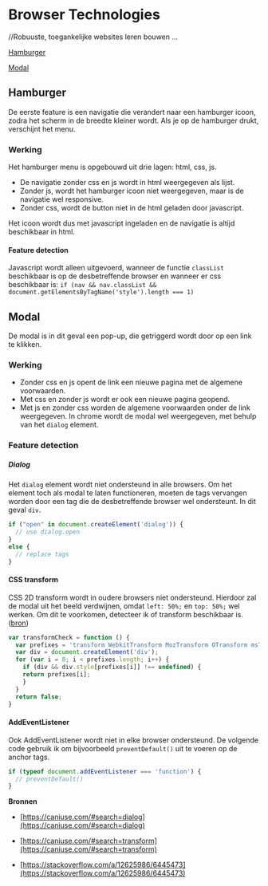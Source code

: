 # Browser Technologies
//Robuuste, toegankelijke websites leren bouwen …

[Hamburger](https://viennam.github.io/browser-technologies/opdracht2/hamburger.html)

[Modal](https://viennam.github.io/browser-technologies/opdracht2/modal.html)

## Hamburger
De eerste feature is een navigatie die verandert naar een hamburger icoon, zodra het scherm in de breedte kleiner wordt. Als je op de hamburger drukt, verschijnt het menu.

### Werking
Het hamburger menu is opgebouwd uit drie lagen: html, css, js.
- De navigatie zonder css en js wordt in html weergegeven als lijst.
- Zonder js, wordt het hamburger icoon niet weergegeven, maar is de navigatie wel responsive.
- Zonder css, wordt de button niet in de html geladen door javascript.

Het icoon wordt dus met javascript ingeladen en de navigatie is altijd beschikbaar in html.

#### Feature detection
Javascript wordt alleen uitgevoerd, wanneer de functie `classList` beschikbaar is op de desbetreffende browser en wanneer er css beschikbaar is:
`if (nav && nav.classList && document.getElementsByTagName('style').length === 1)`

## Modal
De modal is in dit geval een pop-up, die getriggerd wordt door op een link te klikken. 

### Werking
- Zonder css en js opent de link een nieuwe pagina met de algemene voorwaarden.
- Met css en zonder js wordt er ook een nieuwe pagina geopend.
- Met js en zonder css worden de algemene voorwaarden onder de link weergegeven. In chrome wordt de modal wel weergegeven, met behulp van het `dialog` element.

### Feature detection
##### Dialog
Het `dialog` element wordt niet ondersteund in alle browsers. Om het element toch als modal te laten functioneren, moeten de tags vervangen worden door een tag die de desbetreffende browser wel ondersteunt. In dit geval `div`.

```javascript
if ("open" in document.createElement('dialog')) {
  // use dialog.open
}
else {
  // replace tags
}
  ```

#### CSS transform
CSS 2D transform wordt in oudere browsers niet ondersteund. Hierdoor zal de modal uit het beeld verdwijnen, omdat `left: 50%;` en `top: 50%;` wel werken. Om dit te voorkomen, detecteer ik of transform beschikbaar is. ([bron](https://stackoverflow.com/a/12625986/6445473))

```javascript
var transformCheck = function () {
  var prefixes = 'transform WebkitTransform MozTransform OTransform msTransform'.split(' ');
  var div = document.createElement('div');
  for (var i = 0; i < prefixes.length; i++) {
    if (div && div.style[prefixes[i]] !== undefined) {
    return prefixes[i];
    }
  }
  return false;
}
```

#### AddEventListener 
Ook AddEventListener wordt niet in elke browser ondersteund. De volgende code gebruik ik om bijvoorbeeld `preventDefault()` uit te voeren op de anchor tags. 

```javascript
if (typeof document.addEventListener === 'function') {
  // preventDefault()
}
```

**Bronnen**

- [https://caniuse.com/#search=dialog](https://caniuse.com/#search=dialog)

- [https://caniuse.com/#search=transform](https://caniuse.com/#search=transform)

- [https://stackoverflow.com/a/12625986/6445473](https://stackoverflow.com/a/12625986/6445473)